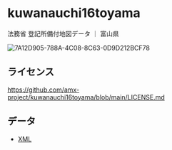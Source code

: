 # kuwanauchi16toyama
法務省 登記所備付地図データ ｜ 富山県

![7A12D905-788A-4C08-8C63-0D9D212BCF78](https://user-images.githubusercontent.com/416977/214225195-ce28d8b0-02d3-4db9-8400-170a74718302.png)

## ライセンス
https://github.com/amx-project/kuwanauchi16toyama/blob/main/LICENSE.md

## データ
* [XML](https://github.com/amx-project/kuwanauchi16toyama/tree/main/xml)
